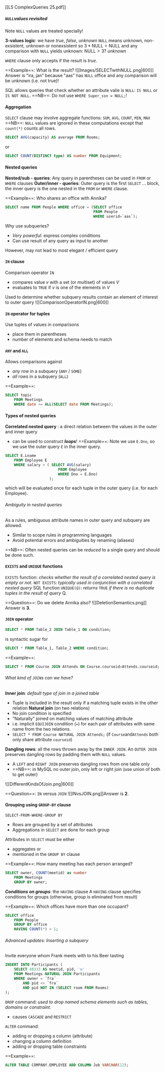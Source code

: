 [[L5 ComplexQueries 25.pdf]]

##### `NULL`values revisited
Note `NULL` values are treated specially!

**3-values logic**: we have *true*, *false*, *unknown*
`NULL` means unknown, non-exsistent, unknown or nonexsistent
so $3*\mathrm{NULL}=\mathrm{NULL}$
and any comparison with `NULL` yields unknown: $\mathrm{NULL}>3?$ *unknown*

`WHERE` clause only accepts if the result is *true*.

==Example==: What is the result?
![[Images/SELECTwithNULL.png|600]]
Answer is "ira, jan" because "aas" has `NULL` office and any comparison will be unknown (i.e. not true)!

SQL allows queries that check whether an attribute valie is `NULL`: `IS NULL` or `IS NOT NULL`.
==NB==: Do not use `WHERE Super_ssn = NULL;`!

#### Aggregation
`SELECT` clause may involve aggregate functions:
`SUM`, `AVG`, `COUNT`, `MIN`, `MAX`
==NB==: `NULL` values are ignored in these computations except that `count(*)` counts all rows. 

```SQL
SELECT AVG(capacity) AS average FROM Rooms;
```
or
```SQL
SELECT COUNT(DISTINCT type) AS number FROM Equipment;
```

#### Nested queries

**Nested/sub - queries**: 
Any query in parentheses can be used in `FROM` or `WHERE` clauses
**Outer/inner - queries**: 
Outer query is the first `SELECT` ... block, the inner query is the one nested in the `FROM` or `WHERE` clause.

==Example==: Who shares an office with Annika?
```SQL
SELECT name FROM People WHERE office = (SELECT office 
										FROM People
										WHERE userid=`aas`);
```

Why use subqueries? 
- *Very powerful*: express complex conditions
- Can use result of any query as input to another

However, may not lead to most elegant / efficient query

#### `IN` clause
Comparison operator `IN`
- compares value *v* with a set (or multiset) of values *V*
- evaluates to `TRUE` if *v* is one of the elements in *V*

Used to determine whether subquery results contain an element of interest to outer query
![[ComparisonOperatorIN.png|600]]

#### `IN` operator for tuples
Use tuples of values in comparisons
- place them in parentheses
- number of elements and schema needs to match

#### `ANY` and `ALL`
Allows comparisons against
- *any* row in a subquery (`ANY` / `SOME`)
- *all* rows in a subquery (`ALL`)

==Example==: 
```SQL
SELECT topic
	FROM Meetings
	WHERE date >= ALL(SELECT date FROM Meetings);
```


#### Types of nested queries

**Correlated nested query** : a direct relation between the values in the outer and inner query
- can be used to construct ***loops***!
==Example==: Note we use `E.Dno`, so we use the outer query `E` in the inner query.
```SQL
SELECT E.Lname 
	FROM Employee E 
	WHERE salary > ( SELECT AVG(salary) 
						FROM Employee 
						WHERE Dno = E.Dno)
					);
```
which will be evaluated once for each tuple in the outer query (i.e. for each Employee).

###### Ambiguity in nested queries
As a rules, ambiguous attribute names in outer query and subquery are allowed.
- Similar to scope rules in programming languages
- Avoid potential errors and ambiguities by renaming (aliases)

==NB==: Often nested queries can be *reduced* to a single query and should be done such.

#### `EXISTS` and `UNIQUE` functions
`EXISTS` function: *checks whether the result of a correlated nested query is empty or not*.
`NOT EXISTS`: *typically used in conjunction with a correlated nested query*
SQL function `UNIQUE(Q)`: *returns* `TRUE` *if there is no duplicate tuples in the result of query* Q.

==Question==: Do we delete Annika also?
![[DeletionSemantics.png]]
Answer is **3**. 

#### `JOIN` operator
```SQL
SELECT * FROM Table_2 JOIN Table_1 ON condition;
```
is syntactic sugar for
```SQL
SELECT * FROM Table_1, Table_2 WHERE condition;
```
==Example==: 
```SQL
SELECT * FROM Course JOIN Attends ON Course.courseid=Attends.courseid;
```

###### What kind of `JOIN`s can we have?

**Inner join**: *default type of join in a joined table*
- Tuple is included in the result only if a matching tuple exists in the other relation
**Natural join** (on two relations)
- No join condition is specified
- "Naturally" joined on matching values of matching attribute
- i.e. implicit `EQUIJOIN` condition (`=`) for each pair of attributes with same name from the two relations.
- `SELECT * FROM Course NATURAL JOIN Attends;` (if `Course`and`Attends` both only share attribute `courseid`)


**Dangling rows**: all the rows thrown away by the `INNER JOIN`.
An `OUTER JOIN` preserves dangling rows by padding them with `NULL` values.
- A `LEFT` and `RIGHT JOIN` preserves dangling rows from one table only
- ==NB==: in MySQL no outer join, only left or right join (use union of both to get outer)

![[DifferentKindsOfJoin.png|600]]

==Question==: `IN` versus `JOIN`
![[INvsJOIN.png]]Answer is **2**. 

#### Grouping using `GROUP-BY` clause
`SELECT-FROM-WHERE-GROUP BY`
- Rows are grouped by a set of attributes
- Aggregations in `SELECT` are done for each group

Attributes in `SELECT` must be either
- aggregates or
- mentioned in the `GROUP BY` clause

==Example==: How many meeting has each person arranged?
```SQL
SELECT owner, COUNT(meetid) as number
	FROM Meetings
	GROUP BY owner;
```

***Conditions on groups***: the `HAVING` clause
A `HAVING` clause specifies conditions for groups (otherwise, group is eliminated from result)

==Example==: Which offices have more than one occupant?
```SQL
SELECT office
	FROM People
	GROUP BY office
	HAVING COUNT(*) > 1;
```
###### Advanced updates: *Inserting a subquery*
Invite everyone whom Frank meets with to his Beer tasting
```SQL
INSERT INTO Participants (
	SELECT 48333 AS meetid, pid, 'u'
	FROM Meetings NATURAL JOIN Participants
	WHERE owner = ´fra´
		AND pid <> ´fra´
		AND pid NOT IN (SELECT room FROM Rooms)
);
```

`DROP` command: *used to drop named schema elements such as tables, domains or constraint.*
- causes `CASCADE` and `RESTRICT`

`ALTER` command: 
- adding or dropping a column (attribute)
- changing a column definition
- adding or dropping table constraints

==Example==: 
```SQL
ALTER TABLE COMPANY.EMPLOYEE ADD COLUMN Job VARCHAR(12);
```

